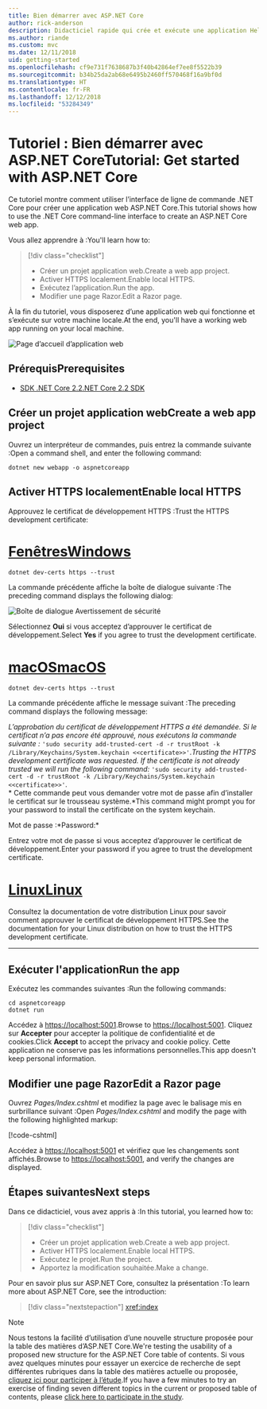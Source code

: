 ```yaml
---
title: Bien démarrer avec ASP.NET Core
author: rick-anderson
description: Didacticiel rapide qui crée et exécute une application Hello World simple à l’aide d’ASP.NET Core.
ms.author: riande
ms.custom: mvc
ms.date: 12/11/2018
uid: getting-started
ms.openlocfilehash: cf9e731f7638687b3f40b42864ef7ee8f5522b39
ms.sourcegitcommit: b34b25da2ab68e6495b2460ff570468f16a9bf0d
ms.translationtype: HT
ms.contentlocale: fr-FR
ms.lasthandoff: 12/12/2018
ms.locfileid: "53284349"
---
```

# <a name="tutorial-get-started-with-aspnet-core"></a><span data-ttu-id="40896-103">Tutoriel : Bien démarrer avec ASP.NET Core</span><span class="sxs-lookup"><span data-stu-id="40896-103">Tutorial: Get started with ASP.NET Core</span></span>

<span data-ttu-id="40896-104">Ce tutoriel montre comment utiliser l’interface de ligne de commande .NET Core pour créer une application web ASP.NET Core.</span><span class="sxs-lookup"><span data-stu-id="40896-104">This tutorial shows how to use the .NET Core command-line interface to create an ASP.NET Core web app.</span></span>

<span data-ttu-id="40896-105">Vous allez apprendre à :</span><span class="sxs-lookup"><span data-stu-id="40896-105">You'll learn how to:</span></span>

> [!div class="checklist"]
> * <span data-ttu-id="40896-106">Créer un projet application web.</span><span class="sxs-lookup"><span data-stu-id="40896-106">Create a web app project.</span></span>
> * <span data-ttu-id="40896-107">Activer HTTPS localement.</span><span class="sxs-lookup"><span data-stu-id="40896-107">Enable local HTTPS.</span></span>
> * <span data-ttu-id="40896-108">Exécutez l’application.</span><span class="sxs-lookup"><span data-stu-id="40896-108">Run the app.</span></span>
> * <span data-ttu-id="40896-109">Modifier une page Razor.</span><span class="sxs-lookup"><span data-stu-id="40896-109">Edit a Razor page.</span></span>

<span data-ttu-id="40896-110">À la fin du tutoriel, vous disposerez d’une application web qui fonctionne et s’exécute sur votre machine locale.</span><span class="sxs-lookup"><span data-stu-id="40896-110">At the end, you'll have a working web app running on your local machine.</span></span>

![Page d’accueil d’application web](_static/home-page.png)

## <a name="prerequisites"></a><span data-ttu-id="40896-112">Prérequis</span><span class="sxs-lookup"><span data-stu-id="40896-112">Prerequisites</span></span>

* [<span data-ttu-id="40896-113">SDK .NET Core 2.2</span><span class="sxs-lookup"><span data-stu-id="40896-113">.NET Core 2.2 SDK</span></span>](https://www.microsoft.com/net/download/all)

## <a name="create-a-web-app-project"></a><span data-ttu-id="40896-114">Créer un projet application web</span><span class="sxs-lookup"><span data-stu-id="40896-114">Create a web app project</span></span>

<span data-ttu-id="40896-115">Ouvrez un interpréteur de commandes, puis entrez la commande suivante :</span><span class="sxs-lookup"><span data-stu-id="40896-115">Open a command shell, and enter the following command:</span></span>

```console
dotnet new webapp -o aspnetcoreapp
```

## <a name="enable-local-https"></a><span data-ttu-id="40896-116">Activer HTTPS localement</span><span class="sxs-lookup"><span data-stu-id="40896-116">Enable local HTTPS</span></span>

<span data-ttu-id="40896-117">Approuvez le certificat de développement HTTPS :</span><span class="sxs-lookup"><span data-stu-id="40896-117">Trust the HTTPS development certificate:</span></span>

# <a name="windowstabwindows"></a>[<span data-ttu-id="40896-118">Fenêtres</span><span class="sxs-lookup"><span data-stu-id="40896-118">Windows</span></span>](#tab/windows)

```console
dotnet dev-certs https --trust
```

<span data-ttu-id="40896-119">La commande précédente affiche la boîte de dialogue suivante :</span><span class="sxs-lookup"><span data-stu-id="40896-119">The preceding command displays the following dialog:</span></span>

![Boîte de dialogue Avertissement de sécurité](_static/cert.png)

<span data-ttu-id="40896-121">Sélectionnez **Oui** si vous acceptez d’approuver le certificat de développement.</span><span class="sxs-lookup"><span data-stu-id="40896-121">Select **Yes** if you agree to trust the development certificate.</span></span>

# <a name="macostabmacos"></a>[<span data-ttu-id="40896-122">macOS</span><span class="sxs-lookup"><span data-stu-id="40896-122">macOS</span></span>](#tab/macos)

```console
dotnet dev-certs https --trust
```

<span data-ttu-id="40896-123">La commande précédente affiche le message suivant :</span><span class="sxs-lookup"><span data-stu-id="40896-123">The preceding command displays the following message:</span></span>

<span data-ttu-id="40896-124">*L’approbation du certificat de développement HTTPS a été demandée. Si le certificat n’a pas encore été approuvé, nous exécutons la commande suivante :* `'sudo security add-trusted-cert -d -r trustRoot -k /Library/Keychains/System.keychain <<certificate>>'`.</span><span class="sxs-lookup"><span data-stu-id="40896-124">*Trusting the HTTPS development certificate was requested. If the certificate is not already trusted we will run the following command:* `'sudo security add-trusted-cert -d -r trustRoot -k /Library/Keychains/System.keychain <<certificate>>'`.</span></span>  
<span data-ttu-id="40896-125">\* Cette commande peut vous demander votre mot de passe afin d’installer le certificat sur le trousseau système.</span><span class="sxs-lookup"><span data-stu-id="40896-125">\*This command might prompt you for your password to install the certificate on the system keychain.</span></span>

<span data-ttu-id="40896-126">Mot de passe :\*</span><span class="sxs-lookup"><span data-stu-id="40896-126">Password:\*</span></span>

<span data-ttu-id="40896-127">Entrez votre mot de passe si vous acceptez d’approuver le certificat de développement.</span><span class="sxs-lookup"><span data-stu-id="40896-127">Enter your password if you agree to trust the development certificate.</span></span>

# <a name="linuxtablinux"></a>[<span data-ttu-id="40896-128">Linux</span><span class="sxs-lookup"><span data-stu-id="40896-128">Linux</span></span>](#tab/linux)

<span data-ttu-id="40896-129">Consultez la documentation de votre distribution Linux pour savoir comment approuver le certificat de développement HTTPS.</span><span class="sxs-lookup"><span data-stu-id="40896-129">See the documentation for your Linux distribution on how to trust the HTTPS development certificate.</span></span>

---

## <a name="run-the-app"></a><span data-ttu-id="40896-130">Exécuter l'application</span><span class="sxs-lookup"><span data-stu-id="40896-130">Run the app</span></span>

<span data-ttu-id="40896-131">Exécutez les commandes suivantes :</span><span class="sxs-lookup"><span data-stu-id="40896-131">Run the following commands:</span></span>

```console
cd aspnetcoreapp
dotnet run
```

<span data-ttu-id="40896-132">Accédez à [https://localhost:5001](https://localhost:5001).</span><span class="sxs-lookup"><span data-stu-id="40896-132">Browse to [https://localhost:5001](https://localhost:5001).</span></span> <span data-ttu-id="40896-133">Cliquez sur **Accepter** pour accepter la politique de confidentialité et de cookies.</span><span class="sxs-lookup"><span data-stu-id="40896-133">Click **Accept** to accept the privacy and cookie policy.</span></span> <span data-ttu-id="40896-134">Cette application ne conserve pas les informations personnelles.</span><span class="sxs-lookup"><span data-stu-id="40896-134">This app doesn't keep personal information.</span></span>

## <a name="edit-a-razor-page"></a><span data-ttu-id="40896-135">Modifier une page Razor</span><span class="sxs-lookup"><span data-stu-id="40896-135">Edit a Razor page</span></span>

<span data-ttu-id="40896-136">Ouvrez *Pages/Index.cshtml* et modifiez la page avec le balisage mis en surbrillance suivant :</span><span class="sxs-lookup"><span data-stu-id="40896-136">Open *Pages/Index.cshtml* and modify the page with the following highlighted markup:</span></span>

[!code-cshtml[](sample/index.cshtml?highlight=9)]

<span data-ttu-id="40896-137">Accédez à [https://localhost:5001](https://localhost:5001) et vérifiez que les changements sont affichés.</span><span class="sxs-lookup"><span data-stu-id="40896-137">Browse to [https://localhost:5001](https://localhost:5001), and verify the changes are displayed.</span></span>

## <a name="next-steps"></a><span data-ttu-id="40896-138">Étapes suivantes</span><span class="sxs-lookup"><span data-stu-id="40896-138">Next steps</span></span>

<span data-ttu-id="40896-139">Dans ce didacticiel, vous avez appris à :</span><span class="sxs-lookup"><span data-stu-id="40896-139">In this tutorial, you learned how to:</span></span>

> [!div class="checklist"]
> * <span data-ttu-id="40896-140">Créer un projet application web.</span><span class="sxs-lookup"><span data-stu-id="40896-140">Create a web app project.</span></span>
> * <span data-ttu-id="40896-141">Activer HTTPS localement.</span><span class="sxs-lookup"><span data-stu-id="40896-141">Enable local HTTPS.</span></span>
> * <span data-ttu-id="40896-142">Exécutez le projet.</span><span class="sxs-lookup"><span data-stu-id="40896-142">Run the project.</span></span>
> * <span data-ttu-id="40896-143">Apportez la modification souhaitée.</span><span class="sxs-lookup"><span data-stu-id="40896-143">Make a change.</span></span>

<span data-ttu-id="40896-144">Pour en savoir plus sur ASP.NET Core, consultez la présentation :</span><span class="sxs-lookup"><span data-stu-id="40896-144">To learn more about ASP.NET Core, see the introduction:</span></span>

> [!div class="nextstepaction"]
> <xref:index>

> [!NOTE]
> <span data-ttu-id="40896-145">Nous testons la facilité d’utilisation d’une nouvelle structure proposée pour la table des matières d’ASP.NET Core.</span><span class="sxs-lookup"><span data-stu-id="40896-145">We're testing the usability of a proposed new structure for the ASP.NET Core table of contents.</span></span> <span data-ttu-id="40896-146">Si vous avez quelques minutes pour essayer un exercice de recherche de sept différentes rubriques dans la table des matières actuelle ou proposée, [cliquez ici pour participer à l’étude](https://dpk4xbh5.optimalworkshop.com/treejack/aa11wn82).</span><span class="sxs-lookup"><span data-stu-id="40896-146">If you have a few minutes to try an exercise of finding seven different topics in the current or proposed table of contents, please [click here to participate in the study](https://dpk4xbh5.optimalworkshop.com/treejack/aa11wn82).</span></span>

